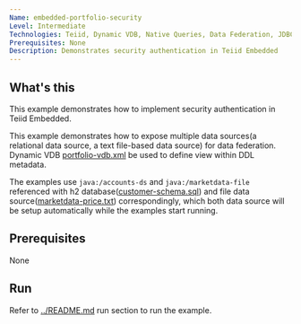 ```yaml
---
Name: embedded-portfolio-security 
Level: Intermediate
Technologies: Teiid, Dynamic VDB, Native Queries, Data Federation, JDBC Translator, File Translator, TEXTTABLE 
Prerequisites: None
Description: Demonstrates security authentication in Teiid Embedded
---
```


## What's this

This example demonstrates how to implement security authentication in Teiid Embedded.

This example demonstrates how to expose multiple data sources(a relational data source, a text file-based data source) for data federation. Dynamic VDB [portfolio-vdb.xml](src/main/resources/portfolio-vdb.xml) be used to define view within DDL metadata.

The examples use `java:/accounts-ds` and `java:/marketdata-file` referenced with h2 database([customer-schema.sql](src/main/resources/data/customer-schema.sql)) and file data source([marketdata-price.txt](src/main/resources/data/marketdata-price.txt)) correspondingly, which both data source will be setup automatically while the examples start running.

## Prerequisites

None

## Run

Refer to [../README.md](../README.md) run section to run the example.
